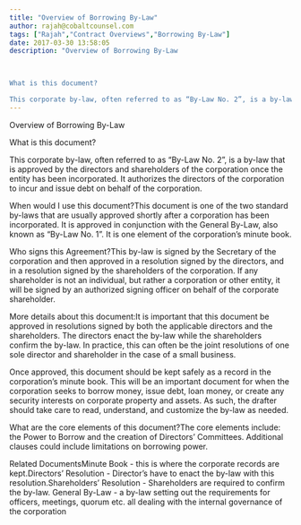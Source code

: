 ```yaml
---
title: "Overview of Borrowing By-Law"
author: rajah@cobaltcounsel.com
tags: ["Rajah","Contract Overviews","Borrowing By-Law"]
date: 2017-03-30 13:58:05
description: "Overview of Borrowing By-Law

 

What is this document?

This corporate by-law, often referred to as “By-Law No. 2”, is a by-law that is approved by the directors and shareholders of the corporation o..."
---
```


Overview of Borrowing By-Law

 

What is this document?

This corporate by-law, often referred to as “By-Law No. 2”, is a by-law that is approved by the directors and shareholders of the corporation once the entity has been incorporated. It authorizes the directors of the corporation to incur and issue debt on behalf of the corporation.

 

When would I use this document?This document is one of the two standard by-laws that are usually approved shortly after a corporation has been incorporated. It is approved in conjunction with the General By-Law, also known as “By-Law No. 1”. It is one element of the corporation’s minute book.

 

Who signs this Agreement?This by-law is signed by the Secretary of the corporation and then approved in a resolution signed by the directors,  and in a resolution signed by the shareholders of the corporation. If any shareholder is not an individual, but rather a corporation or other entity, it will be signed by an authorized signing officer on behalf of the corporate shareholder.

 

More details about this document:It is important that this document be approved in resolutions signed by both the applicable directors and the shareholders. The directors enact the by-law while the shareholders confirm the by-law. In practice, this can often be the joint resolutions of one sole director and shareholder in the case of a small business.

Once approved, this document should be kept safely as a record in the corporation’s minute book. This will be an important document for when the corporation seeks to borrow money, issue debt, loan money, or create any security interests on corporate property and assets. As such, the drafter should take care to read, understand, and customize the by-law as needed.

 

What are the core elements of this document?The core elements include: the Power to Borrow and the creation of Directors’ Committees. Additional clauses could include limitations on borrowing power.

 

Related DocumentsMinute Book - this is where the corporate records are kept.Directors’ Resolution - Director’s have to enact the by-law with this resolution.Shareholders’ Resolution - Shareholders are required to confirm the by-law. General By-Law - a by-law setting out the requirements for officers, meetings, quorum etc. all dealing with the internal governance of the corporation